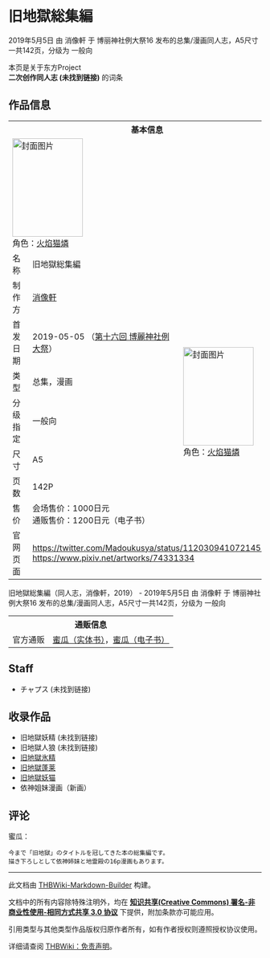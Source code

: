 # 旧地獄総集編

<!-- source html: G:\repos\THBWiki-Markdown-Builder\THBWikiMarkdown\Temp\main\9\99\ns0%3A%E6%97%A7%E5%9C%B0%E7%8D%84%E7%B7%8F%E9%9B%86%E7%B7%A8.html -->

2019年5月5日 由 消像軒 于 博丽神社例大祭16 发布的总集/漫画同人志，A5尺寸一共142页，分级为 一般向

本页是关于东方Project  
 **二次创作同人志 (未找到链接)** 的词条
## 作品信息

<table><tbody><tr><th colspan="3">基本信息</th></tr><tr><td class="cover-artwork-mobile" colspan="2"><a href="./文件-旧地獄総集編封面.jpg.md" class="image" title="封面图片"><img alt="封面图片" src="https://upload.thwiki.cc/thumb/6/6d/%E6%97%A7%E5%9C%B0%E7%8D%84%E7%B7%8F%E9%9B%86%E7%B7%A8%E5%B0%81%E9%9D%A2.jpg/140px-%E6%97%A7%E5%9C%B0%E7%8D%84%E7%B7%8F%E9%9B%86%E7%B7%A8%E5%B0%81%E9%9D%A2.jpg" decoding="async" loading="lazy" width="140" height="196" srcset="https://upload.thwiki.cc/thumb/6/6d/%E6%97%A7%E5%9C%B0%E7%8D%84%E7%B7%8F%E9%9B%86%E7%B7%A8%E5%B0%81%E9%9D%A2.jpg/210px-%E6%97%A7%E5%9C%B0%E7%8D%84%E7%B7%8F%E9%9B%86%E7%B7%A8%E5%B0%81%E9%9D%A2.jpg 1.5x, https://upload.thwiki.cc/thumb/6/6d/%E6%97%A7%E5%9C%B0%E7%8D%84%E7%B7%8F%E9%9B%86%E7%B7%A8%E5%B0%81%E9%9D%A2.jpg/279px-%E6%97%A7%E5%9C%B0%E7%8D%84%E7%B7%8F%E9%9B%86%E7%B7%A8%E5%B0%81%E9%9D%A2.jpg 2x" data-file-width="856" data-file-height="1200"></a><div class="cover-char">角色：<a href="./火焰猫燐.md" title="火焰猫燐">火焰猫燐</a></div></td>
</tr><tr><td class="label">名称</td><td colspan="2"> 旧地獄総集編 </td></tr><tr><td class="label">制作方</td><td><a href="./消像軒.md" title="消像軒">消像軒</a></td><td class="cover-artwork" rowspan="7" style="min-width:196px;"><a href="./文件-旧地獄総集編封面.jpg.md" class="image" title="封面图片"><img alt="封面图片" src="https://upload.thwiki.cc/thumb/6/6d/%E6%97%A7%E5%9C%B0%E7%8D%84%E7%B7%8F%E9%9B%86%E7%B7%A8%E5%B0%81%E9%9D%A2.jpg/140px-%E6%97%A7%E5%9C%B0%E7%8D%84%E7%B7%8F%E9%9B%86%E7%B7%A8%E5%B0%81%E9%9D%A2.jpg" decoding="async" loading="lazy" width="140" height="196" srcset="https://upload.thwiki.cc/thumb/6/6d/%E6%97%A7%E5%9C%B0%E7%8D%84%E7%B7%8F%E9%9B%86%E7%B7%A8%E5%B0%81%E9%9D%A2.jpg/210px-%E6%97%A7%E5%9C%B0%E7%8D%84%E7%B7%8F%E9%9B%86%E7%B7%A8%E5%B0%81%E9%9D%A2.jpg 1.5x, https://upload.thwiki.cc/thumb/6/6d/%E6%97%A7%E5%9C%B0%E7%8D%84%E7%B7%8F%E9%9B%86%E7%B7%A8%E5%B0%81%E9%9D%A2.jpg/279px-%E6%97%A7%E5%9C%B0%E7%8D%84%E7%B7%8F%E9%9B%86%E7%B7%A8%E5%B0%81%E9%9D%A2.jpg 2x" data-file-width="856" data-file-height="1200"></a><div class="cover-char">角色：<a href="./火焰猫燐.md" title="火焰猫燐">火焰猫燐</a></div></td>
</tr><tr><td class="label">首发日期</td><td>2019-05-05&#160;（<a href="/展会作品列表?e=%E5%8D%9A%E4%B8%BD%E7%A5%9E%E7%A4%BE%E4%BE%8B%E5%A4%A7%E7%A5%AD%2316">第十六回 博麗神社例大祭</a>）</td></tr><tr><td class="label">类型</td><td>总集，漫画</td></tr><tr><td class="label">分级指定</td><td>一般向</td></tr><tr><td class="label">尺寸</td><td>A5</td></tr><tr><td class="label">页数</td><td>142P</td></tr><tr><td class="label">售价</td><td>会场售价：1000日元<br>通贩售价：1200日元（电子书）</td></tr>
<tr><td class="label">官网页面</td><td colspan="2"><a rel="nofollow" class="external free" href="https://twitter.com/Madoukusya/status/1120309410721452032">https://twitter.com/Madoukusya/status/1120309410721452032</a><br><a rel="nofollow" class="external free" href="https://www.pixiv.net/artworks/74331334">https://www.pixiv.net/artworks/74331334</a></td></tr></tbody></table>

旧地獄総集編（同人志，消像軒，2019） - 2019年5月5日 由 消像軒 于 博丽神社例大祭16 发布的总集/漫画同人志，A5尺寸一共142页，分级为 一般向

<table><tbody><tr><th colspan="3">通贩信息</th></tr><tr><td class="label">官方通贩</td><td colspan="2"><a rel="nofollow" class="external text" href="https://www.melonbooks.co.jp/detail/detail.php?product_id=500970">蜜瓜（实体书）</a>，<a rel="nofollow" class="external text" href="https://www.melonbooks.co.jp/detail/detail.php?product_id=509105">蜜瓜（电子书）</a></td></tr></tbody></table>


## Staff
- チャプス (未找到链接)

## 收录作品
- 旧地獄妖精 (未找到链接)
- 旧地獄人狼 (未找到链接)
- [旧地獄氷精](./旧地獄氷精.md)
- [旧地獄蓬莱](./旧地獄蓬莱.md)
- [旧地獄妖猫](./旧地獄妖猫.md)
- 依神姐妹漫画（新画）

## 评论
  
蜜瓜：
  

```
今まで「旧地獄」のタイトルを冠してきた本の総集編です。
描き下ろしとして依神姉妹と地霊殿の16p漫画もあります。 
```

  
  

  





---

此文档由 [THBWiki-Markdown-Builder](https://github.com/Delsin-Yu/THBWiki-Markdown-Builder) 构建。

文档中的所有内容除特殊注明外，均在 [**知识共享(Creative Commons) 署名-非商业性使用-相同方式共享 3.0 协议**](https://creativecommons.org/licenses/by-sa/3.0/deed.zh-hans) 下提供，附加条款亦可能应用。

引用类型与其他类型作品版权归原作者所有，如有作者授权则遵照授权协议使用。

详细请查阅 [THBWiki：免责声明](https://thbwiki.cc/THBWiki:%E5%85%8D%E8%B4%A3%E5%A3%B0%E6%98%8E)。

